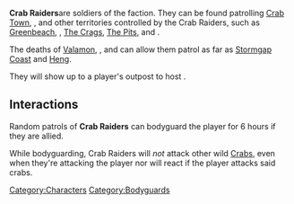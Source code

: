 **Crab Raiders**are soldiers of the [](02%20-%20Projects%20&%20Wikis/Kenshi/Kenshi%20Wiki/Kenshi%20Wiki%20Template/Crab_Raiders.md) faction. They can be found patrolling
[Crab Town](Crab_Town.md "wikilink"), [](Crab_Village.md), and other territories controlled by
the Crab Raiders, such as [Greenbeach](Greenbeach.md "wikilink"), [](Stobe's_Garden.md), [The Crags](The_Crags.md "wikilink"),
[The Pits](The_Pits.md "wikilink"), and [](The_Pits_East.md).

The deaths of [Valamon](Valamon.md "wikilink"), [](Lady_Tsugi.md), and [](Lord_Yoshinaga.md) can allow them patrol as far as
[Stormgap Coast](Stormgap_Coast.md "wikilink") and
[Heng](Heng_(Zone).md "wikilink").

They will show up to a player's outpost to host [](Crab_Tournament.md).

## Interactions

Random patrols of **Crab Raiders** can bodyguard the player for 6 hours
if they are allied.

While bodyguarding, Crab Raiders will *not* attack other wild
[Crabs](Crabs.md "wikilink"), even when they're attacking the player nor
will react if the player attacks said crabs.

[Category:Characters](Category:Characters "wikilink")
[Category:Bodyguards](Category:Bodyguards "wikilink")